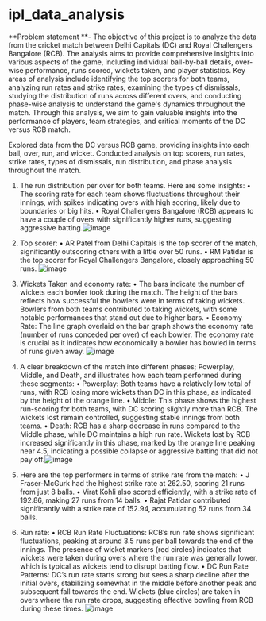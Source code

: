 # ipl_data_analysis
**Problem statement **- The objective of this project is to analyze the data from the cricket match between Delhi Capitals (DC) and Royal Challengers Bangalore (RCB). The analysis aims to provide comprehensive insights into various aspects of the game, including individual ball-by-ball details, over-wise performance, runs scored, wickets taken, and player statistics. Key areas of analysis include identifying the top scorers for both teams, analyzing run rates and strike rates, examining the types of dismissals, studying the distribution of runs across different overs, and conducting phase-wise analysis to understand the game's dynamics throughout the match. Through this analysis, we aim to gain valuable insights into the performance of players, team strategies, and critical moments of the DC versus RCB match.


Explored data from the DC versus RCB game, providing insights into each ball, over, run, and wicket. Conducted analysis on top scorers, run rates, strike rates, types of dismissals, run distribution, and phase analysis throughout the match.

1.	The run distribution per over for both teams. Here are some insights:
•	The scoring rate for each team shows fluctuations throughout their innings, with spikes indicating overs with high scoring, likely due to boundaries or big hits.
•	Royal Challengers Bangalore (RCB) appears to have a couple of overs with significantly higher runs, suggesting aggressive batting.![image](https://github.com/JainyGandhi/ipl_data_analysis/assets/58180373/eceb4d1c-13da-471e-a9aa-d1d4410c9c25)

2.	Top scorer:
•	AR Patel from Delhi Capitals is the top scorer of the match, significantly outscoring others with a little over 50 runs.
•	RM Patidar is the top scorer for Royal Challengers Bangalore, closely approaching 50 runs. ![image](https://github.com/JainyGandhi/ipl_data_analysis/assets/58180373/7e184f2d-1fb8-4427-8d44-df1136c0dc7f)


3.	Wickets Taken and economy rate:
•	The bars indicate the number of wickets each bowler took during the match. The height of the bars reflects how successful the bowlers were in terms of taking wickets. Bowlers from both teams contributed to taking wickets, with some notable performances that stand out due to higher bars.
•	Economy Rate: The line graph overlaid on the bar graph shows the economy rate (number of runs conceded per over) of each bowler. The economy rate is crucial as it indicates how economically a bowler has bowled in terms of runs given away. ![image](https://github.com/JainyGandhi/ipl_data_analysis/assets/58180373/3c1fedab-7c17-44d8-95d2-5709e758655a)


4.	A clear breakdown of the match into different phases; Powerplay, Middle, and Death, and illustrates how each team performed during these segments:
•	Powerplay: Both teams have a relatively low total of runs, with RCB losing more wickets than DC in this phase, as indicated by the height of the orange line.
•	Middle: This phase shows the highest run-scoring for both teams, with DC scoring slightly more than RCB. The wickets lost remain controlled, suggesting stable innings from both teams.
•	Death: RCB has a sharp decrease in runs compared to the Middle phase, while DC maintains a high run rate. Wickets lost by RCB increased significantly in this phase, marked by the orange line peaking near 4.5, indicating a possible collapse or aggressive batting that did not pay off.![image](https://github.com/JainyGandhi/ipl_data_analysis/assets/58180373/958e57e5-be07-490f-9621-5f26aad5dfe9)




5.	Here are the top performers in terms of strike rate from the match:
•	J Fraser-McGurk had the highest strike rate at 262.50, scoring 21 runs from just 8 balls.
•	Virat Kohli also scored efficiently, with a strike rate of 192.86, making 27 runs from 14 balls.
•	Rajat Patidar contributed significantly with a strike rate of 152.94, accumulating 52 runs from 34 balls.

6.	Run rate:
•	RCB Run Rate Fluctuations: RCB’s run rate shows significant fluctuations, peaking at around 3.5 runs per ball towards the end of the innings. The presence of wicket markers (red circles) indicates that wickets were taken during overs where the run rate was generally lower, which is typical as wickets tend to disrupt batting flow.
•	DC Run Rate Patterns: DC’s run rate starts strong but sees a sharp decline after the initial overs, stabilizing somewhat in the middle before another peak and subsequent fall towards the end. Wickets (blue circles) are taken in overs where the run rate drops, suggesting effective bowling from RCB during these times. ![image](https://github.com/JainyGandhi/ipl_data_analysis/assets/58180373/f62a8b54-a629-4f1f-9971-99b3844a03ed)

